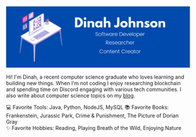 ![Banner](./github-banner.png)

Hi! I'm Dinah, a recent computer science graduate who loves learning and building new things. When I'm not coding I enjoy researching blockchain and spending time on Discord engaging with various tech communities. I also write about computer science topics on my [blog](cybergirldinah.github.io).  

  
:computer: Favorite Tools: Java, Python, NodeJS, MySQL
:books: Favorite Books: Frankenstein, Jurassic Park, Crime & Punishment, The Picture of Dorian Gray  
:sparkles: Favorite Hobbies: Reading, Playing Breath of the Wild, Enjoying Nature  
